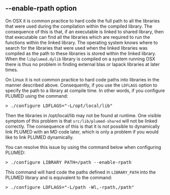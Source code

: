 <div class="modal-header">
<h2>--enable-rpath option</h2>
</div>
<div class="modal-body">
<p>On OSX it is common practice to hard code the full path to all the libraries that were used during the compilation within the compiled library.
The consequence of this is that, if an executable is linked to shared library, then that executable can find all the libraries which are required to run the
functions within the linked library. The operating system knows where to search for the libraries that were used when the linked libraries was compiled as the
path to these libraries is stored within the linked library. When the <code>libplumed.dylib</code> library is compiled on a system running OSX there is thus no
problem in finding external blas or lapack libraries at later times.</p>

<p>On Linux it is not common practice to hard code paths into libraries in the manner described above. Consequently, if you use the
<code>LDFLAGS</code> option to specify the path to a library at compile time. In other words, if you configure PLUMED using the command:</p>
<pre class="fragment">
&gt; ./configure LDFLAGS="-L/opt/local/lib"
</pre>
<p>Then the libraries in /opt/local/lib may not be found at runtime. One visible symptom of this problem is that <code>src/lib/plumed-shared</code> will
not be linked correctly. The consequence of this is that it is not possible to dynamically link PLUMED with an MD code later, which is only a problem if you
would like to link PLUMED dynamically.</p>

<p>You can resolve this issue by using the command below when configuring PLUMED:</p>
<pre class="fragment">
&gt; ./configure LIBRARY_PATH=/path --enable-rpath
</pre>
<p>This command will hard code the paths defined in <code>LIBRARY_PATH</code> into the PLUMED library and is equivalent to the command:</p>
<pre class="fragment">
&gt; ./configure LDFLAGS="-L/path -Wl,-rpath,/path"
</pre>
</div>
